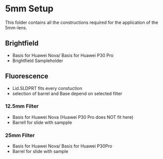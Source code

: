 # 5mm Setup

This folder contains all the constructions required for the application of the 5mm-lens.


## Brightfield
- Basis for Huawei Nova/ Basis for Huawei P30 Pro
- Brightfield Sampleholder 

## Fluorescence
- Lid.SLDPRT fits every constuction
- selection of barrel and Base depend on selected filter

### 12.5mm Filter
- Basis for Huawei Nova (Huawei P30 Pro does NOT fit here)
- Barrell for slide with sampple

### 25mm Filter
- Basis for Huawei Nova/ Basis for Huawei P30Pro
- Barrel for slide with sample


